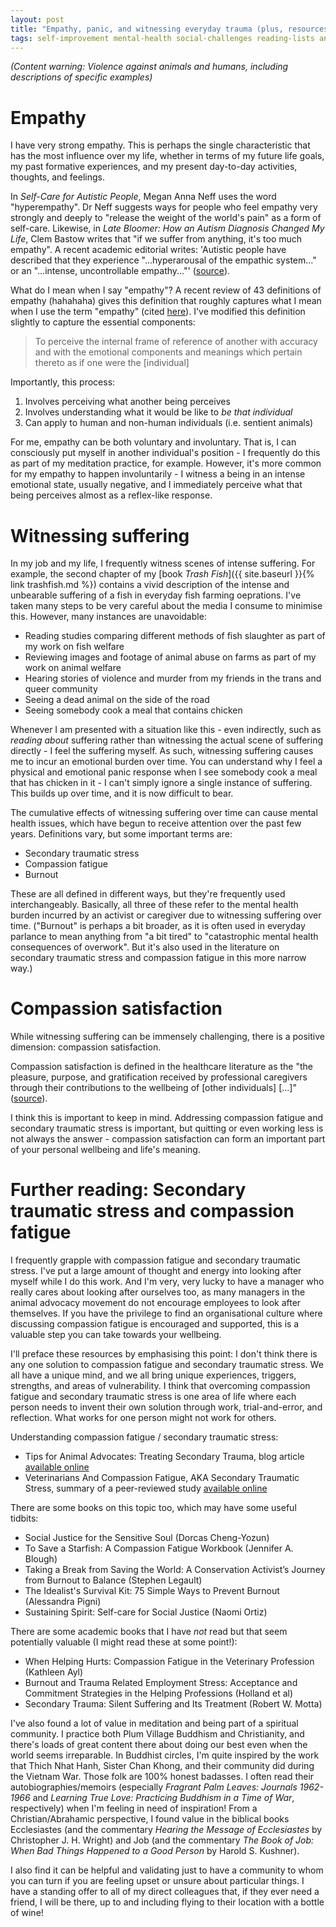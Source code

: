 ```yaml
---
layout: post
title: "Empathy, panic, and witnessing everyday trauma (plus, resources on overcoming compassion fatigue)"
tags: self-improvement mental-health social-challenges reading-lists animals effective-altruism autism
---  
```


*(Content warning: Violence against animals and humans, including descriptions of specific examples)*

# Empathy

I have very strong empathy. This is perhaps the single characteristic that has the most influence over my life, whether in terms of my future life goals, my past formative experiences, and my present day-to-day activities, thoughts, and feelings.

In *Self-Care for Autistic People*, Megan Anna Neff uses the word "hyperempathy". Dr Neff suggests ways for people who feel empathy very strongly and deeply to "release the weight of the world's pain" as a form of self-care. Likewise, in *Late Bloomer: How an Autism Diagnosis Changed My Life*, Clem Bastow writes that "if we suffer from anything, it's too much empathy". A recent academic editorial writes: 'Autistic people have described that they experience "...hyperarousal of the empathic system..." or an "...intense, uncontrollable empathy..."' ([source](https://ora.ox.ac.uk/objects/uuid:0c3b8997-4cf5-4cbe-bf22-2342224ad339/files/m57e45de0ffd9ced828baef10959baf65)).

What do I mean when I say "empathy"? A recent review of 43 definitions of empathy (hahahaha) gives this definition that roughly captures what I mean when I use the term "empathy" (cited [here](http://nectar.northampton.ac.uk/17038/1/Cuff_etal_ER_2014_Empathy_a_review_of_the_concept.pdf)). I've modified this definition slightly to capture the essential components:

> To perceive the internal frame of reference of another with accuracy and with the emotional components and meanings which pertain thereto as if one were the [individual]

Importantly, this process:
1. Involves perceiving what another being perceives
2. Involves understanding what it would be like to *be that individual*
3. Can apply to human and non-human individuals (i.e. sentient animals)

For me, empathy can be both voluntary and involuntary. That is, I can consciously put myself in another individual's position - I frequently do this as part of my meditation practice, for example. However, it's more common for my empathy to happen involuntarily - I witness a being in an intense emotional state, usually negative, and I immediately perceive what that being perceives almost as a reflex-like response.

# Witnessing suffering

In my job and my life, I frequently witness scenes of intense suffering. For example, the second chapter of my [book *Trash Fish*]({{ site.baseurl }}{% link trashfish.md %}) contains a vivid description of the intense and unbearable suffering of a fish in everyday fish farming oeprations. I've taken many steps to be very careful about the media I consume to minimise this. However, many instances are unavoidable:
- Reading studies comparing different methods of fish slaughter as part of my work on fish welfare
- Reviewing images and footage of animal abuse on farms as part of my work on animal welfare
- Hearing stories of violence and murder from my friends in the trans and queer community
- Seeing a dead animal on the side of the road
- Seeing somebody cook a meal that contains chicken

Whenever I am presented with a situation like this - even indirectly, such as *reading about* suffering rather than witnessing the actual scene of suffering directly - I feel the suffering myself. As such, witnessing suffering causes me to incur an emotional burden over time. You can understand why I feel a physical and emotional panic response when I see somebody cook a meal that has chicken in it - I can't simply ignore a single instance of suffering. This builds up over time, and it is now difficult to bear.  

The cumulative effects of witnessing suffering over time can cause mental health issues, which have begun to receive attention over the past few years. Definitions vary, but some important terms are:
- Secondary traumatic stress
- Compassion fatigue
- Burnout

These are all defined in different ways, but they're frequently used interchangeably. Basically, all three of these refer to the mental health burden incurred by an activist or caregiver due to witnessing suffering over time. ("Burnout" is perhaps a bit broader, as it is often used in everyday parlance to mean anything from "a bit tired" to "catastrophic mental health consequences of overwork". But it's also used in the literature on secondary traumatic stress and compassion fatigue in this more narrow way.)

# Compassion satisfaction

While witnessing suffering can be immensely challenging, there is a positive dimension: compassion satisfaction.

Compassion satisfaction is defined in the healthcare literature as the "the pleasure, purpose, and gratification received by professional caregivers through their contributions to the wellbeing of [other individuals] [...]" ([source](https://onlinelibrary.wiley.com/doi/pdf/10.1111/nuf.12213?casa_token=GmYigqIrZTAAAAAA%3AHm6pZbL7l2CltJQe7d3G6QBPJwaHnQY-yV6444uvsBl5SatpvJ6Dsq0irO4PPN-HvR08ffn4-48oJmU)).

I think this is important to keep in mind. Addressing compassion fatigue and secondary traumatic stress is important, but quitting or even working less is not always the answer - compassion satisfaction can form an important part of your personal wellbeing and life's meaning.

# Further reading: Secondary traumatic stress and compassion fatigue

I frequently grapple with compassion fatigue and secondary traumatic stress. I've put a large amount of thought and energy into looking after myself while I do this work. And I'm very, very lucky to have a manager who really cares about looking after ourselves too, as many managers in the animal advocacy movement do not encourage employees to look after themselves. If you have the privilege to find an organisational culture where discussing compassion fatigue is encouraged and supported, this is a valuable step you can take towards your wellbeing.

I'll preface these resources by emphasising this point: I don't think there is any one solution to compassion fatigue and secondary traumatic stress. We all have a unique mind, and we all bring unique experiences, triggers, strengths, and areas of vulnerability. I think that overcoming compassion fatigue and secondary traumatic stress is one area of life where each person needs to invent their own solution through work, trial-and-error, and reflection. What works for one person might not work for others.

Understanding compassion fatigue / secondary traumatic stress:
- Tips for Animal Advocates: Treating Secondary Trauma, blog article [available online](https://prime.peta.org/news/tips-for-animal-advocates-treating-secondary-trauma/)
- Veterinarians And Compassion Fatigue, AKA Secondary Traumatic Stress, summary of a peer-reviewed study [available online](https://faunalytics.org/veterinarians-compassion-fatigue-aka-secondary-traumatic-stress/0)

There are some books on this topic too, which may have some useful tidbits:
- Social Justice for the Sensitive Soul (Dorcas Cheng-Yozun)
- To Save a Starfish: A Compassion Fatigue Workbook (Jennifer A. Blough)
- Taking a Break from Saving the World: A Conservation Activist’s Journey from Burnout to Balance (Stephen Legault)
- The Idealist's Survival Kit: 75 Simple Ways to Prevent Burnout  (Alessandra Pigni)
- Sustaining Spirit: Self-care for Social Justice (Naomi Ortiz)

There are some academic books that I have *not* read but that seem potentially valuable (I might read these at some point!):
- When Helping Hurts: Compassion Fatigue in the Veterinary Profession (Kathleen Ayl)
- Burnout and Trauma Related Employment Stress: Acceptance and Commitment Strategies in the Helping Professions (Holland et al)
- Secondary Trauma: Silent Suffering and Its Treatment (Robert W. Motta)

I've also found a lot of value in meditation and being part of a spiritual community. I practice both Plum Village Buddhism and Christianity, and there's loads of great content there about doing our best even when the world seems irreparable. In Buddhist circles, I'm quite inspired by the work that Thich Nhat Hanh, Sister Chan Khong, and their community did during the Vietnam War. Those folk are 100% honest badasses. I often read their autobiographies/memoirs (especially *Fragrant Palm Leaves: Journals 1962-1966* and *Learning True Love: Practicing Buddhism in a Time of War*, respectively) when I'm feeling in need of inspiration! From a Christian/Abrahamic perspective, I found value in the biblical books Ecclesiastes (and the commentary *Hearing the Message of Ecclesiastes* by Christopher J. H. Wright) and Job (and the commentary *The Book of Job: When Bad Things Happened to a Good Person* by Harold S. Kushner).

I also find it can be helpful and validating just to have a community to whom you can turn if you are feeling upset or unsure about particular things. I have a standing offer to all of my direct colleagues that, if they ever need a friend, I will be there, up to and including flying to their location with a bottle of wine!
